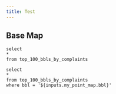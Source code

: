 ```yaml
---
title: Test
---
```


## Base Map

```bbl
select 
* 
from top_100_bbls_by_complaints
```

<BaseMap height={700}>
    <PointMap 
        data={bbl} 
        lat={latitude} 
        long={longitude} 
        pointName={bbl} 
        name="my_point_map"
        height={500}
        colorPalette={['yellow','orange','red','darkred']}
    />
</BaseMap>


```bbl_details
select 
* 
from top_100_bbls_by_complaints
where bbl = '${inputs.my_point_map.bbl}'
```

<DataTable data={bbl_details}/>

